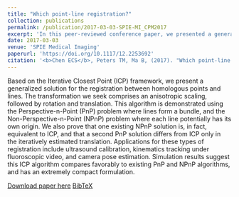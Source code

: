 ```yaml
---
title: "Which point-line registration?"
collection: publications
permalink: /publication/2017-03-03-SPIE-MI_CPM2017
excerpt: 'In this peer-reviewed conference paper, we presented a generalized solution for the registration between homologous points and lines, i.e. Procrustean registration.'
date: 2017-03-03
venue: 'SPIE Medical Imaging'
paperurl: 'https://doi.org/10.1117/12.2253692'
citation: '<b>Chen ECS</b>, Peters TM, Ma B, (2017). "Which point-line registration?"; in <i>SPIE Medical Imaging: Image-Guided Procedures, Robotic Interventions, and Modeling</i>, 1013509, pp. 70-82.'
---
```


Based on the Iterative Closest Point (ICP) framework, we present a generalized solution for the registration between homologous points and lines. The transformation we seek comprises an anisotropic scaling, followed by rotation and translation. This algorithm is demonstrated using the Perspective-n-Point (PnP) problem where lines form a bundle, and the Non-Perspective-n-Point (NPnP) problem where each line potentially has its own origin. We also prove that one existing NPnP solution is, in fact, equivalent to ICP, and that a second PnP solution differs from ICP only in the iteratively estimated translation. Applications for these types of registration include ultrasound calibration, kinematics tracking under fluoroscopic video, and camera pose estimation. Simulation results suggest this ICP algorithm compares favorably to existing PnP and NPnP algorithms, and has an extremely compact formulation.

[Download paper here](https://doi.org/10.1117/12.2253692) [BibTeX](./../files/bibtex/CPM2017.bib)